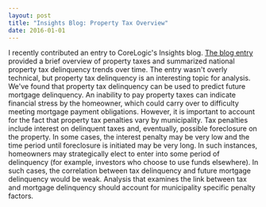 ```yaml
---
layout: post
title: "Insights Blog: Property Tax Overview"
date: 2016-01-01
---
```


I recently contributed an entry to CoreLogic's Insights blog.   <a href="http://www.corelogic.com/blog/authors/matt-cannon/2015/12/national-property-tax-delinquency-declining.aspx#.Vob4QZMrI_U" a> The blog entry </a>  provided a brief overview of property taxes and summarized national property tax delinquency trends over time.  The entry wasn't overly technical, but property tax delinquency is an interesting topic for analysis.  We've found that property tax delinquency can be used to predict future mortgage delinquency.  An inability to pay property taxes can indicate financial stress by the homeowner, which could carry over to difficulty meeting mortgage payment obligations. However, it is important to account for the fact that property tax penalties vary by municipality.  Tax penalties include interest on delinquent taxes and, eventually, possible foreclosure on the property.  In some cases, the interest penalty may be very low and the time period until foreclosure is initiated may be very long.  In such instances, homeowners may strategically elect to enter into some period of delinquency (for example, investors who choose to use funds elsewhere).  In such cases, the correlation between tax delinquency and future mortgage delinquency would be weak.  Analysis that examines the link between tax and mortgage delinquency should account for municipality specific penalty factors.
